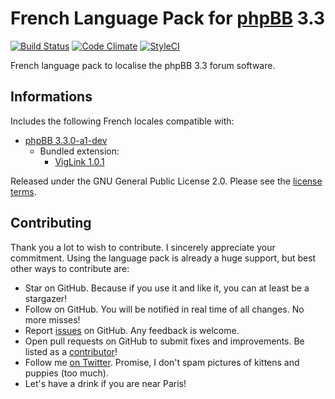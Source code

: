# French Language Pack for [phpBB](https://www.phpbb.com/) 3.3

[![Build Status](https://travis-ci.org/milescellar/phpbb-language-fr.svg?branch=master)](https://travis-ci.org/milescellar/phpbb-language-fr) [![Code Climate](https://codeclimate.com/github/milescellar/phpbb-language-fr/badges/gpa.svg)](https://codeclimate.com/github/milescellar/phpbb-language-fr) [![StyleCI](https://styleci.io/repos/70081134/shield?style=flat&branch=master)](https://styleci.io/repos/70081134)

French language pack to localise the phpBB 3.3 forum software.

## Informations

Includes the following French locales compatible with:

- [phpBB 3.3.0-a1-dev](https://github.com/phpbb/phpbb/tree/master)
  - Bundled extension:
    - [VigLink 1.0.1](https://github.com/phpbb-extensions/viglink/releases/tag/release-1.0.1)

Released under the GNU General Public License 2.0. Please see the [license terms](https://github.com/milescellar/phpbb-language-fr/blob/master/language/fr/LICENSE).

## Contributing

Thank you a lot to wish to contribute. I sincerely appreciate your commitment. Using the language pack is already a huge support, but best other ways to contribute are:

- Star on GitHub. Because if you use it and like it, you can at least be a stargazer!
- Follow on GitHub. You will be notified in real time of all changes. No more misses!
- Report [issues](https://github.com/milescellar/phpbb-language-fr/issues) on GitHub. Any feedback is welcome.
- Open pull requests on GitHub to submit fixes and improvements. Be listed as a [contributor](https://github.com/milescellar/phpbb-language-fr/graphs/contributors)!
- Follow me [on Twitter](https://twitter.com/milescellar). Promise, I don't spam pictures of kittens and puppies (too much).
- Let's have a drink if you are near Paris!

